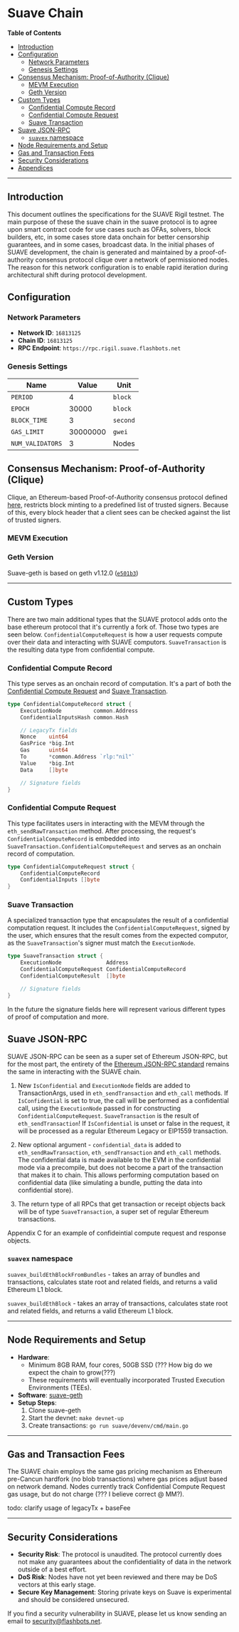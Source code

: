 # Suave Chain

<div class="toc">

**Table of Contents**

<!-- TOC -->

- [Introduction](#introduction)
- [Configuration](#configuration)
    - [Network Parameters](#network-parameters)
    - [Genesis Settings](#genesis-settings)
- [Consensus Mechanism: Proof-of-Authority (Clique)](#consensus-mechanism-proof-of-authority-clique)
    - [MEVM Execution](#mevm-execution)
    - [Geth Version](#geth-version)
- [Custom Types](#custom-types)
    - [Confidential Compute Record](#confidential-compute-record)
    - [Confidential Compute Request](#confidential-compute-request)
    - [Suave Transaction](#suave-transaction)
- [Suave JSON-RPC](#suave-json-rpc)
    - [`suavex` namespace](#suavex-namespace)
- [Node Requirements and Setup](#node-requirements-and-setup)
- [Gas and Transaction Fees](#gas-and-transaction-fees)
- [Security Considerations](#security-considerations)
- [Appendices](#appendices)

<!-- /TOC -->

---

</div>

## Introduction

This document outlines the specifications for the SUAVE Rigil testnet. The main purpose of these the suave chain in the suave protocol is to agree upon smart contract code for use cases such as OFAs, solvers, block builders, etc, in some cases store data onchain for better censorship guarantees, and in some cases, broadcast data. In the initial phases of SUAVE development, the chain is generated and maintained by a proof-of-authority consensus protocol clique over a network of permissioned nodes. The reason for this network configuration is to enable rapid iteration during architectural shift during protocol development.

## Configuration

### Network Parameters

- **Network ID**: `16813125`
- **Chain ID**: `16813125`
- **RPC Endpoint**: `https://rpc.rigil.suave.flashbots.net`

### Genesis Settings

| Name | Value | Unit |
| - | - | - |
| `PERIOD` | 4 | `block`
| `EPOCH` | 30000 | `block`
| `BLOCK_TIME` | 3 | `second`
| `GAS_LIMIT`| 30000000 | `gwei`
| `NUM_VALIDATORS` | 3 | Nodes

## Consensus Mechanism: Proof-of-Authority (Clique)

Clique, an Ethereum-based Proof-of-Authority consensus protocol defined [here](https://eips.ethereum.org/EIPS/eip-225#:~:text=A%20PoA%20scheme%20is%20based,the%20list%20of%20trusted%20signers), restricts block minting to a predefined list of trusted signers. Because of this, every block header that a client sees can be checked against the list of trusted signers.

### MEVM Execution

### Geth Version

Suave-geth is based on geth v1.12.0 ([`e501b3`](https://github.com/flashbots/suave-geth/commit/e501b3b05db8e169f67dc78b7b59bc352b3c638d))

---

## Custom Types

There are two main additional types that the SUAVE protocol adds onto the base ethereum protocol that it's currently a fork of. Those two types are seen below. `ConfidentialComputeRequest` is how a user requests compute over their data and interacting with SUAVE computors. `SuaveTransaction` is the resulting data type from confidential compute.

### Confidential Compute Record

This type serves as an onchain record of computation. It's a part of both the [Confidential Compute Request](#confidential-compute-request) and [Suave Transaction](#suave-transaction).  


```go
type ConfidentialComputeRecord struct {
    ExecutionNode          common.Address
    ConfidentialInputsHash common.Hash

    // LegacyTx fields
    Nonce    uint64
    GasPrice *big.Int
    Gas      uint64
    To       *common.Address `rlp:"nil"`
    Value    *big.Int
    Data     []byte

    // Signature fields
}
```


### Confidential Compute Request

This type facilitates users in interacting with the MEVM through the `eth_sendRawTransaction` method. After processing, the request's `ConfidentialComputeRecord` is embedded into `SuaveTransaction.ConfidentialComputeRequest` and serves as an onchain record of computation.  

```go
type ConfidentialComputeRequest struct {
    ConfidentialComputeRecord
    ConfidentialInputs []byte
}
```

### Suave Transaction

A specialized transaction type that encapsulates the result of a confidential computation request. It includes the `ConfidentialComputeRequest`, signed by the user, which ensures that the result comes from the expected computor, as the `SuaveTransaction`'s signer must match the `ExecutionNode`.  

```go
type SuaveTransaction struct {
    ExecutionNode              Address
    ConfidentialComputeRequest ConfidentialComputeRecord
    ConfidentialComputeResult  []byte

    // Signature fields
}
```
In the future the signature fields here will represent various different types of proof of computation and more.

## Suave JSON-RPC

SUAVE JSON-RPC can be seen as a super set of Ethereum JSON-RPC, but for the most part, the entirety of the [Ethereum JSON-RPC standard](https://geth.ethereum.org/docs/interacting-with-geth/rpc) remains the same in interacting with the SUAVE chain.

1. New `IsConfidential` and `ExecutionNode` fields are added to TransactionArgs, used in `eth_sendTransaction` and `eth_call` methods.
If `IsConfidential` is set to true, the call will be performed as a confidential call, using the `ExecutionNode` passed in for constructing `ConfidentialComputeRequest`.
`SuaveTransaction` is the result of `eth_sendTransaction`! If `IsConfidential` is unset or false in the request, it will be processed as a regular Ethereum Legacy or EIP1559 transaction.

2. New optional argument - `confidential_data` is added to `eth_sendRawTransaction`, `eth_sendTransaction` and `eth_call` methods.
The confidential data is made available to the EVM in the confidential mode via a precompile, but does not become a part of the transaction that makes it to chain. This allows performing computation based on confidential data (like simulating a bundle, putting the data into confidential store).

3. The return type of all RPCs that get transaction or receipt objects back will be of type `SuaveTransaction`, a super set of regular Ethereum transactions.

Appendix C for an example of confideintial compute request and response objects.

### `suavex` namespace

`suavex_buildEthBlockFromBundles` - takes an array of bundles and transactions, calculates state root and related fields, and returns a valid Ethereum L1 block.

`suavex_buildEthBlock` - takes an array of transactions, calculates state root and related fields, and returns a valid Ethereum L1 block.

---

## Node Requirements and Setup

- **Hardware**:
    - Minimum 8GB RAM, four cores, 50GB SSD (??? How big do we expect the chain to grow(???)
    - These requirements will eventually incorporated Trusted Execution Environments (TEEs).
- **Software**: [suave-geth](https://github.com/flashbots/suave-geth/)
- **Setup Steps**:
    1. Clone suave-geth
    2. Start the devnet: `make devnet-up`
    3. Create transactions: `go run suave/devenv/cmd/main.go`

---

## Gas and Transaction Fees

The SUAVE chain employs the same gas pricing mechanism as Ethereum pre-Cancun hardfork (no blob transactions) where gas prices adjust based on network demand. Nodes currently track Confidential Compute Request gas usage, but do not charge (??? I believe correct @ MM?).

todo: clarify usage of legacyTx + baseFee

---

## Security Considerations

- **Security Risk**: The protocol is unaudited. The protocol currently does not make any guarantees about the confidentiality of data in the network outside of a best effort.
- **DoS Risk**: Nodes have not yet been reviewed and there may be DoS vectors at this early stage.
- **Secure Key Management**: Storing private keys on Suave is experimental and should be considered unsecured.

If you find a security vulnerability in SUAVE, please let us know sending an email to security@flashbots.net.